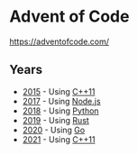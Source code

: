 # Advent of Code

https://adventofcode.com/

## Years

- [2015](2015/) - Using [C++11](https://en.cppreference.com/w/cpp/11)
- [2017](2017/) - Using [Node.js](https://nodejs.org/)
- [2018](2018/) - Using [Python](https://www.python.org/)
- [2019](2019/) - Using [Rust](https://www.rust-lang.org/)
- [2020](2020/) - Using [Go](https://golang.org/)
- [2021](2021/) - Using [C++11](https://en.cppreference.com/w/cpp/11)

